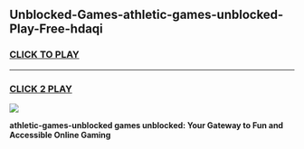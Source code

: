 
## Unblocked-Games-athletic-games-unblocked-Play-Free-hdaqi
<h3>
<a href="https://premium76.site?title=athletic-games-unblocked&ref=24M">CLICK TO PLAY</a></h3>
<hr>

<h3>
<a href="https://premium76.site?title=athletic-games-unblocked&ref=24M">CLICK 2 PLAY</a>
  
</h3>

<a href="https://premium76.site?title=athletic-games-unblocked&ref=24M"><img src="https://clearcache.store/games.png"></a>


**athletic-games-unblocked games unblocked: Your Gateway to Fun and Accessible Online Gaming**
